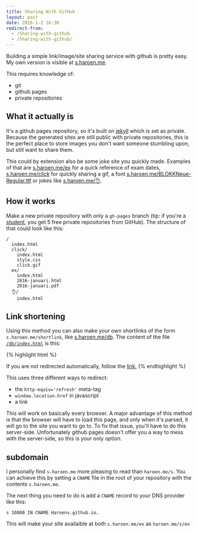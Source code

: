 ```yaml
---
title: Sharing With GitHub
layout: post
date: 2016-1-2 16:30
redirect-from:
  - /Sharing-with-github
  - /Sharing-with-github/
---
```

Building a simple link/image/site sharing service with github is pretty easy. My own version is visible at [s.haroen.me](https://s.haroen.me).

This requires knowledge of:

* git
* github pages
* private repositories

## What it actually is

It's a github pages repository, so it's built on [jekyll](https://jekyllrb.org) which is set as private. Because the generated sites are still public with private repositories, this is the perfect place to store images you don't want someone stumbling upon, but still want to share them.

This could by extension also be some joke site you quickly made. Examples of that are [s.haroen.me/ex](https://s.haroen.me/ex) for a quick reference of exam dates, [s.haroen.me/click](https://s.haroen.me/click) for quickly sharing a gif, a font [s.haroen.me/BLOKKNeue-Regular.ttf](https://s.haroen.me/BLOKKNeue-Regular.ttf) or jokes like [s.haroen.me/👌](https://s.haroen.me/👌).

## How it works

Make a new private repository with only a `gh-pages` branch (tip: if you're a [student](https://education.github.com/pack), you get 5 free private repositories from GitHub). The structure of that could look like this:

```
/
  index.html
  click/
    index.html
    style.css
    click.gif
  ex/
    index.html
    2016-januari.html
    2016-januari.pdf
  👌/
    index.html
```

## Link shortening

Using this method you can also make your own shortlinks of the form `s.haroen.me/shortlink`, like [s.haroen.me/db](https://s.haroen.me/db). The content of the file [`/db/index.html`](https://s.haroen.me/db) is this:

{% highlight html %}
<!DOCTYPE HTML>
<meta charset='UTF-8' />
<meta http-equiv='refresh' content='1' url='https://github.com/Haroenv/notes-1eoict/blob/master/Databanken/samenvatting.md' />
<script>
  window.location.href = 'https://github.com/Haroenv/notes-1eoict/blob/master/Databanken/samenvatting.md'
</script>
<title>Page Redirection</title>
If you are not redirected automatically, follow the <a href='https://github.com/Haroenv/notes-1eoict/blob/master/Databanken/samenvatting.md' />link.</a>
{% endhighlight %}

This uses three different ways to redirect:

* the `http-equiv='refresh'` meta-tag
* `window.location.href` in javascript
* a link

This will work on basically every browser. A major advantage of this method is that the browser will have to load this page, and only when it's parsed, it will go to the site you want to go to. To fix that issue, you'll have to do this server-side. Unfortunately github pages doesn't offer you a way to mess with the server-side, so this is your only option.

## subdomain

I personally find `s.haroen.me` more pleasing to read than `haroen.me/s`. You can achieve this by setting a `CNAME` file in the root of your repository with the contents `s.haroen.me`.

The next thing you need to do is add a `CNAME` record to your DNS provider like this:

```
s 10800 IN CNAME Haroenv.github.io.
```

This will make your site availaible at both `s.haroen.me/ex` as `haroen.me/s/ex`